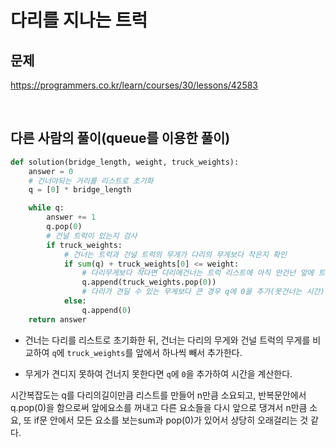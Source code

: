 # 다리를 지나는 트럭

## 문제

https://programmers.co.kr/learn/courses/30/lessons/42583

<br>

## 다른 사람의 풀이(queue를 이용한 풀이)

```python
def solution(bridge_length, weight, truck_weights):
    answer = 0
    # 건너야되는 거리를 리스트로 초기화
    q = [0] * bridge_length

    while q:
        answer += 1
        q.pop(0)
        # 건널 트럭이 있는지 검사
        if truck_weights:
            # 건너는 트럭과 건널 트럭의 무게가 다리의 무게보다 작은지 확인
            if sum(q) + truck_weights[0] <= weight:
                # 다리무게보다 작다면 다리에건너는 트럭 리스트에 아직 안건넌 앞에 트럭을 추가
                q.append(truck_weights.pop(0))
                # 다리가 견딜 수 있는 무게보다 큰 경우 q에 0을 추가(못건너는 시간)
            else:
                q.append(0)
    return answer
```

- 건너는 다리를 리스트로 초기화한 뒤, 건너는 다리의 무게와 건널 트럭의 무게를 비교하여 `q`에 `truck_weights`를 앞에서 하나씩 빼서 추가한다. 

- 무게가 견디지 못하여 건너지 못한다면 `q`에 `0`을 추가하여 시간을 계산한다.

시간복잡도는 q를 다리의길이만큼 리스트를 만들어 n만큼 소요되고, 반복문안에서 q.pop(0)을 함으로써 앞에요소를 꺼내고 다른 요소들을 다시 앞으로 댕겨서 n만큼 소요, 또 if문 안에서 모든 요소를 보는sum과 pop(0)가 있어서 상당히 오래걸리는 것 같다.